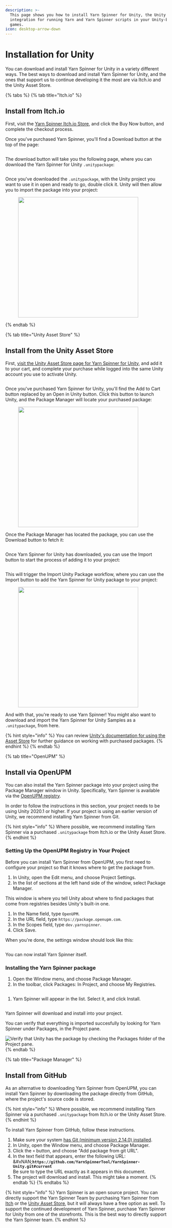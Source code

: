 ```yaml
---
description: >-
  This page shows you how to install Yarn Spinner for Unity, the Unity
  integration for running Yarn and Yarn Spinner scripts in your Unity-based
  games.
icon: desktop-arrow-down
---
```


# Installation for Unity

You can download and install Yarn Spinner for Unity in a variety different ways. The best ways to download and install Yarn Spinner for Unity, and the ones that support us to continue developing it the most are via Itch.io and the Unity Asset Store.

{% tabs %}
{% tab title="Itch.io" %}
## Install from Itch.io

First, visit the [Yarn Spinner Itch.io Store](https://yarnspinnertool.itch.io/yarn-spinner), and click the Buy Now button, and complete the checkout process.&#x20;

Once you've purchased Yarn Spinner, you'll find a Download button at the top of the page:

<figure><img src="../../.gitbook/assets/PNG image.jpeg" alt=""><figcaption></figcaption></figure>

The download button will take you the following page, where you can download the Yarn Spinner for Unity `.unitypackage`:

<figure><img src="../../.gitbook/assets/PNG image (1).jpeg" alt=""><figcaption></figcaption></figure>

Once you've downloaded the `.unitypackage`, with the Unity project you want to use it in open and ready to go, double click it. Unity will then allow you to import the package into your project:

<figure><img src="../../.gitbook/assets/Screenshot 2023-11-29 at 4.03.41 pm.png" alt="" width="375"><figcaption></figcaption></figure>
{% endtab %}

{% tab title="Unity Asset Store" %}
## Install from the Unity Asset Store

First, [visit the Unity Asset Store page for Yarn Spinner for Unity](https://assetstore.unity.com/packages/tools/behavior-ai/yarn-spinner-for-unity-267061), and add it to your cart, and complete your purchase while logged into the same Unity account you use to activate Unity.

<figure><img src="../../.gitbook/assets/Screenshot 2024-01-31 at 3.48.43 pm.png" alt=""><figcaption></figcaption></figure>

Once you've purchased Yarn Spinner for Unity, you'll find the Add to Cart button replaced by an Open in Unity button. Click this button to launch Unity, and the Package Manager will locate your purchased package:

<figure><img src="../../.gitbook/assets/Screenshot 2024-01-31 at 3.41.36 pm.png" alt="" width="375"><figcaption></figcaption></figure>

Once the Package Manager has located the package, you can use the Download button to fetch it:

<figure><img src="../../.gitbook/assets/Screenshot 2024-01-31 at 3.42.04 pm.png" alt=""><figcaption></figcaption></figure>

Once Yarn Spinner for Unity has downloaded, you can use the Import button to start the process of adding it to your project:

<figure><img src="../../.gitbook/assets/Screenshot 2024-01-31 at 3.43.55 pm.png" alt=""><figcaption></figcaption></figure>

This will trigger the Import Unity Package workflow, where you can use the Import button to add the Yarn Spinner for Unity package to your project:

<figure><img src="../../.gitbook/assets/Screenshot 2024-01-31 at 3.46.55 pm.png" alt="" width="375"><figcaption></figcaption></figure>

And with that, you're ready to use Yarn Spinner! You might also want to download and import the Yarn Spinner for Unity Samples as a `.unitypackage`, from here.

{% hint style="info" %}
You can review [Unity's documentation for using the Asset Store](https://docs.unity3d.com/Manual/AssetStorePackages.html) for further guidance on working with purchased packages.
{% endhint %}
{% endtab %}

{% tab title="OpenUPM" %}
## Install via OpenUPM

You can also install the Yarn Spinner package into your project using the Package Manager window in Unity. Specifically, Yarn Spinner is available via the [OpenUPM registry](https://openupm.com).&#x20;

In order to follow the instructions in this section, your project needs to be using Unity 2020.1 or higher. If your project is using an earlier version of Unity, we recommend installing Yarn Spinner from Git.

{% hint style="info" %}
Where possible, we recommend installing Yarn Spinner via a purchased `.unitypackage`  from Itch.io or the Unity Asset Store.
{% endhint %}

### Setting Up the OpenUPM Registry in Your Project

Before you can install Yarn Spinner from OpenUPM, you first need to configure your project so that it knows where to get the package from.

1. In Unity, open the Edit menu, and choose Project Settings.
2. In the list of sections at the left hand side of the window, select Package Manager.

This window is where you tell Unity about where to find packages that come from registries besides Unity's built-in one.

1. In the Name field, type `OpenUPM`.
2. In the URL field, type `https://package.openupm.com`.
3. In the Scopes field, type `dev.yarnspinner`.
4. Click Save.

When you're done, the settings window should look like this:

<img src="../../.gitbook/assets/installing-unity-package-manager-registry.png" alt="" data-size="original">

You can now install Yarn Spinner itself.

### Installing the Yarn Spinner package

1. Open the Window menu, and choose Package Manager.
2. In the toolbar, click Packages: In Project, and choose My Registries.

<img src="../../.gitbook/assets/installing-unity-package-manager-select-package-list.png" alt="" data-size="original">

1. Yarn Spinner will appear in the list. Select it, and click Install.

<img src="../../.gitbook/assets/installing-unity-package-manager-registry-select-package.png" alt="" data-size="original">

Yarn Spinner will download and install into your project.

You can verify that everything is imported succesfully by looking for Yarn Spinner under Packages, in the Project pane.

<img src="../../.gitbook/assets/Screen Shot 2021-03-07 at 2.16.14 pm (1).png" alt="Verify that Unity has the package by checking the Packages folder of the Project pane." data-size="original">
{% endtab %}

{% tab title="Package Manager" %}
## Install from GitHub

As an alternative to downloading Yarn Spinner from OpenUPM, you can install Yarn Spinner by downloading the package directly from GitHub, where the project's source code is stored.

{% hint style="info" %}
Where possible, we recommend installing Yarn Spinner via a purchased `.unitypackage`  from Itch.io or the Unity Asset Store.
{% endhint %}

To install Yarn Spinner from GitHub, follow these instructions.

1. Make sure your system [has Git (minimum version 2.14.0) installed](https://git-scm.com/).
2. In Unity, open the Window menu, and choose Package Manager.
3. Click the `+` button, and choose "Add package from git URL".
4. In the text field that appears, enter the following URL: \
   &#xNAN;**`https://github.com/YarnSpinnerTool/YarnSpinner-Unity.git#current`**\
   Be sure to type the URL exactly as it appears in this document.
5. The project will download and install. This might take a moment.
{% endtab %}
{% endtabs %}

{% hint style="info" %}
Yarn Spinner is an open source project. You can directly support the Yarn Spinner Team by purchasing Yarn Spinner from [Itch](https://yarnspinner.itch.io) or the [Unity Asset Store](https://assetstore.unity.com/packages/tools/behavior-ai/yarn-spinner-for-unity-267061), but it will always have a free option as well. To support the continued development of Yarn Spinner, purchase Yarn Spinner for Unity from one of the storefronts. This is the best way to directly support the Yarn Spinner team.
{% endhint %}
